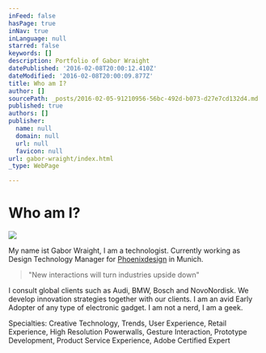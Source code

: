 ```yaml
---
inFeed: false
hasPage: true
inNav: true
inLanguage: null
starred: false
keywords: []
description: Portfolio of Gabor Wraight
datePublished: '2016-02-08T20:00:12.410Z'
dateModified: '2016-02-08T20:00:09.877Z'
title: Who am I?
author: []
sourcePath: _posts/2016-02-05-91210956-56bc-492d-b073-d27e7cd132d4.md
published: true
authors: []
publisher:
  name: null
  domain: null
  url: null
  favicon: null
url: gabor-wraight/index.html
_type: WebPage

---
```

# Who am I?
![](https://the-grid-user-content.s3-us-west-2.amazonaws.com/f809c546-e0f0-4989-9679-8bc0fe8c0328.jpg)

My name ist Gabor Wraight, I am a technologist. Currently working as Design Technology Manager for [Phoenixdesign][0] in Munich.

> "New interactions will turn industries upside down"

I consult global clients such as Audi, BMW, Bosch and NovoNordisk. We develop innovation strategies together with our clients. I am an avid Early Adopter of any type of electronic gadget. I am not a nerd, I am a geek.

Specialties: Creative Technology, Trends, User Experience, Retail Experience, High Resolution Powerwalls, Gesture Interaction, Prototype Development, Product Service Experience, Adobe Certified Expert

[0]: http://www.phoenixdesign.de/